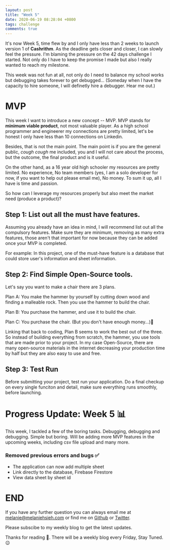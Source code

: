```yaml
---
layout: post
title: "Week 5"
date: 2020-06-19 08:28:04 +0800
tags: challenge
comments: true
---
```


It's now Week 5, time flew by and I only have less than 2 weeks to launch version 1 of **Cashrithm**. As the deadline gets closer and closer, I can slowly feel the pressure. I'm blaming the pressure on the 42 days challenge I started. Not only do I have to keep the promise I made but also I really wanted to reach my milestone.

This week was not fun at all, not only do I need to balance my school works but debugging takes forever to get debugged... (Someday when I have the capacity to hire someone, I will definetly hire a debugger. Hear me out.)

# MVP

This week I want to introduce a new concept -- MVP. MVP stands for **minimum viable product**, not most valuable player. As a high school programmer and engineerer my connections are pretty limited, let's be honest I only have less than 10 connections on Linkedin.

Besides, that is not the main point. The main point is if you are the general public, _cough cough_ me included, you and I will not care about the process, but the outcome, the final product and is it useful.

On the other hand, as a 16 year old high schooler my resources are pretty limited. No experience, No team members (yes, I am a solo developer for now, if you want to help out please email me), No money. To sum it up, all I have is time and passion.

So how can I leverage my resources properly but also meet the market need (produce a product)?

## Step 1: List out all the must have features.

Assuming you already have an idea in mind, I will recommend list out all the compulsory features. Make sure they are minimum, removing as many extra features, those aren't that important for now because they can be added once your MVP is completed.

For example:
In this project, one of the must-have feature is a database that could store user's information and sheet information.

## Step 2: Find Simple Open-Source tools.

Let's say you want to make a chair there are 3 plans.

Plan A: You make the hammer by yourself by cutting down wood and finding a malleable rock. Then you use the hammer to build the chair.

Plan B: You purchase the hammer, and use it to build the chair.

Plan C: You purchase the chair. (But you don't have enough money...)💸

Linking that back to coding, Plan B seems to work the best out of the three. So instead of building everything from scratch, the hammer, you use tools that are made prior to your project. In my case Open-Source, there are many open-source materials in the internet decreasing your production time by half but they are also easy to use and free.

## Step 3: Test Run

Before submitting your project, test run your application. Do a final checkup on every single funciton and detail, make sure everything runs smoothly, before launching.

# Progress Update: Week 5 📊

This week, I tackled a few of the boring tasks. Debugging, debugging and debugging. Simple but boring. Will be adding more MVP features in the upcoming weeks, including csv file upload and many more.

### Removed previous errors and bugs ✅

- The application can now add multiple sheet
- Link directly to the database, Firebase Firestore
- View data sheet by sheet id

# END

If you have any further question you can always email me at <melanie@melaniehsieh.com> or find me on [Github](https://github.com/melaniehsieh) or [Twitter](https://twitter.com/melaniehsieh).

Please subscibe to my weekly blog to get the latest updates.

Thanks for reading 👀. There will be a weekly blog every Friday, Stay Tuned.😉
